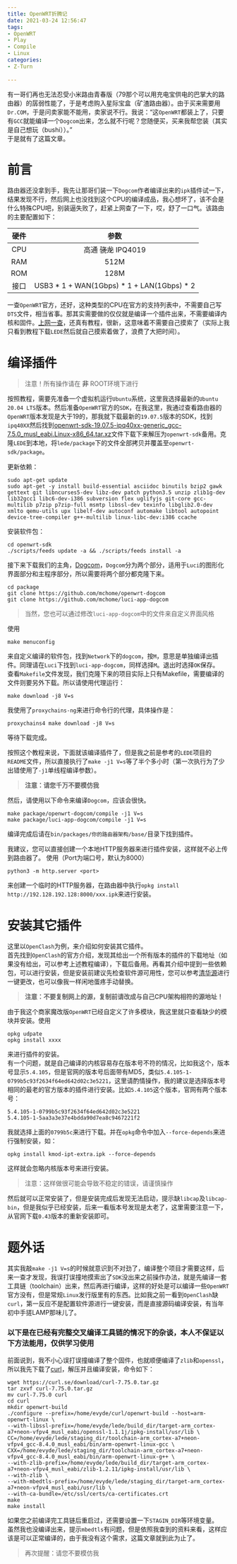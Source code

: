 ```yaml
---
title: OpenWRT折腾记
date: 2021-03-24 12:56:47  
tags:  
- OpenWRT  
- Play
- Compile
- Linux
categories:  
- Z-Turn  
  
---
```


有一哥们再也无法忍受小米路由青春版（79那个可以用充电宝供电的巴掌大的路由器）的孱弱性能了，于是考虑购入星际宝盒（矿渣路由器）。由于买来需要用`Dr.COM`，于是问卖家能不能用，卖家说不行。我说：“这`OpenWRT`都装上了，只要有`GCC`就能编译一个`Dogcom`出来，怎么就不行呢？您随便买，买来我帮您装（其实是自己想玩（bushi））。”  
于是就有了这篇文章。
<!--more--> 
  
# 前言
路由器还没拿到手，我先让那哥们装一下`Dogcom`作者编译出来的`ipk`插件试一下，结果发现不行，然后网上也没找到这个CPU的编译成品，我心想坏了，该不会是什么特殊CPU吧，别装逼失败了，赶紧上网查了一下，哎，舒了一口气。该路由的主要配置如下：  
  
|硬件|参数|
|:---:|:---:|
|CPU|高通 ~~骁龙~~ IPQ4019|
|RAM|512M|
|ROM|128M|
|接口|USB3 * 1 + WAN(1Gbps) * 1 + LAN(1Gbps) * 2|
  
  
一查`OpenWRT`官方，还好，这种类型的CPU在官方的支持列表中，不需要自己写`DTS`文件，相当省事。那其实需要做的仅仅就是编译一个插件出来，不需要编译内核和固件。[上网一查](https://jarviswwong.com/compile-ipk-separately-with-openwrt.html)，还真有教程，很新，这意味着不需要自己摸索了（实际上我只看到教程下载`LEDE`然后就自己摸索着做了，浪费了大把时间）。
  
# 编译插件
> 注意！所有操作请在 **非** ROOT环境下进行  
  
按照教程，需要先准备一个虚拟机运行`Ubuntu`系统，这里我选择最新的`Ubuntu 20.04 LTS`版本。然后准备`OpenWRT`官方的`SDK`，在我这里，我通过查看路由器的`OpenWRT`版本发现是大于19的，那我就下载最新的`19.07.5`版本的SDK，找到`ipq40XX`然后找到[openwrt-sdk-19.07.5-ipq40xx-generic_gcc-7.5.0_musl_eabi.Linux-x86_64.tar.xz](https://archive.openwrt.org/releases/19.07.5/targets/ipq40xx/generic/openwrt-sdk-19.07.5-ipq40xx-generic_gcc-7.5.0_musl_eabi.Linux-x86_64.tar.xz)文件下载下来解压为`openwrt-sdk`备用。克隆`LEDE`到本地，将`lede/package`下的文件全部拷贝并覆盖至`openwrt-sdk/package`。  

更新依赖：
```shell
sudo apt-get update
sudo apt-get -y install build-essential asciidoc binutils bzip2 gawk gettext git libncurses5-dev libz-dev patch python3.5 unzip zlib1g-dev lib32gcc1 libc6-dev-i386 subversion flex uglifyjs git-core gcc-multilib p7zip p7zip-full msmtp libssl-dev texinfo libglib2.0-dev xmlto qemu-utils upx libelf-dev autoconf automake libtool autopoint device-tree-compiler g++-multilib linux-libc-dev:i386 ccache
```

安装软件包：
```shell
cd openwrt-sdk
./scripts/feeds update -a && ./scripts/feeds install -a
```

接下来下载我们的主角，[Dogcom](https://github.com/mchome/openwrt-dogcom)，`Dogcom`分为两个部分，适用于`Luci`的图形化界面部分和主程序部分，所以需要将两个部分都克隆下来。
```shell
cd package
git clone https://github.com/mchome/openwrt-dogcom
git clone https://github.com/mchome/luci-app-dogcom
```
  
> 当然，您也可以通过修改`luci-app-dogcom`中的文件来自定义界面风格

使用
```shell
make menuconfig
```

来自定义编译的软件包，找到`Network`下的`dogcom`，按`M`，意思是单独编译出插件。同理请在`Luci`下找到`luci-app-dogcom`，同样选择`M`。退出时选择`OK`保存。  
查看`Makefile`文件发现，我们克隆下来的项目实际上只有Makefile，需要编译的文件则要另外下载。所以请使用代理运行：
```shell
make download -j8 V=s
```

我使用了`proxychains-ng`来进行命令行的代理，具体操作是：
```shell
proxychains4 make download -j8 V=s
```

等待下载完成。

按照这个教程来说，下面就该编译插件了，但是我之前是参考的`LEDE`项目的`README`文件，所以直接执行了`make -j1 V=s`等了半个多小时（第一次执行为了少出错使用了`-j1`单线程编译参数）。

> **注意：请您千万不要模仿我**

然后，请使用以下命令来编译`Dogcom`，应该会很快。
```shell
make package/openwrt-dogcom/compile -j1 V=s
make package/luci-app-dogcom/compile -j1 V=s
```

编译完成后请在`bin/packages/你的路由器架构/base/`目录下找到插件。

我建议，您可以直接创建一个本地HTTP服务器来进行插件安装，这样就不必上传到路由器了。
使用（Port为端口号，默认为8000）
```shell
python3 -m http.server <port>
```

来创建一个临时的HTTP服务器，在路由器中执行`opkg install http://192.128.192.128:8000/xxx.ipk`来进行安装。

# 安装其它插件
这里以`OpenClash`为例，来介绍如何安装其它插件。  
首先找到`OpenClash`的官方介绍，发现其给出一个所有版本的插件的下载地址（如果没有给出，可以参考上述教程编译），下载后备用。再看其介绍中提到一些依赖包，可以进行安装，但是安装前建议先检查软件源可用性，您可以参考[清华源](https://mirrors.tuna.tsinghua.edu.cn/help/openwrt/)进行一键更改，也可以像我一样闲地蛋疼手动替换。
  
> **注意：不要复制网上的源，复制前请改成与自己CPU架构相符的源地址！**

由于我这个商家魔改版`OpenWRT`已经自定义了许多模块，我这里就只查看缺少的模块并安装。使用
```shell
opkg udpate
opkg install xxxx
```

来进行插件的安装。  
有一个问题，就是自己编译的内核容易存在版本号不符的情况，比如我这个，版本号显示`5.4.105`，但是官网的版本号后面带有MD5，类似`5.4.105-1-0799b5c93f2634f64ed642d02c3e5221`，这里请酌情操作，我的建议是选择版本号相同的最老的官方版本的插件进行安装。比如`5.4.105`这个版本，官网有两个版本号：
```
5.4.105-1-0799b5c93f2634f64ed642d02c3e5221
5.4.105-1-5aa3a3e37e4bdda90d7ea8c9467221f2
```

我就选择上面的`0799b5c`来进行下载。并在`opkg`命令中加入`--force-depends`来进行强制安装，如：
```shell
opkg install kmod-ipt-extra.ipk --force-depends
```

这样就会忽略内核版本号来进行安装。
  
> 注意：这样做很可能会导致不稳定的错误，请谨慎操作

然后就可以正常安装了，但是安装完成后发现无法启动，提示缺`libcap`及`libcap-bin`，但是我似乎已经安装，后来一看版本号发现是太老了，这里需要注意一下，从官网下载`0.43`版本的重新安装即可。
  
  
# 题外话  
其实我敲`make -j1 V=s`的时候就意识到不对劲了，编译整个项目才需要这样，后来一查才发现，我误打误撞地摸索出了`SDK`没出来之前操作办法，就是先编译一套工具链（toolchain）出来，然后再进行编译，这样的好处是可以编译一些`OpenWRT`官方没有，但是常规`Linux`发行版里有的东西。比如我之前一看到`OpenClash`缺`curl`，第一反应不是配置软件源进行一键安装，而是直接源码编译安装，有当年初中手搓LAMP那味儿了。  
  
  
### 以下是在已经有完整交叉编译工具链的情况下的杂谈，本人不保证以下方法能用，仅供学习使用
前面说到，我不小心误打误撞编译了整个固件，也就顺便编译了`zlib`和`openssl`，所以我先下载了[curl](https://curl.se)，解压并且编译安装，命令如下：
```shell
wget https://curl.se/download/curl-7.75.0.tar.gz
tar zxvf curl-7.75.0.tar.gz
mv curl-7.75.0 curl
cd curl
mkdir openwrt-build
./configure --prefix=/home/evyde/curl/openwrt-build --host=arm-openwrt-linux \
--with-libssl-prefix=/home/evyde/lede/build_dir/target-arm_cortex-a7+neon-vfpv4_musl_eabi/openssl-1.1.1j/ipkg-install/usr/lib \
CC=/home/evyde/lede/staging_dir/toolchain-arm_cortex-a7+neon-vfpv4_gcc-8.4.0_musl_eabi/bin/arm-openwrt-linux-gcc \
CXX=/home/evyde/lede/staging_dir/toolchain-arm_cortex-a7+neon-vfpv4_gcc-8.4.0_musl_eabi/bin/arm-openwrt-linux-g++ \
--with-zlib-prefix=/home/evyde/lede/build_dir/target-arm_cortex-a7+neon-vfpv4_musl_eabi/zlib-1.2.11/ipkg-install/usr/lib \
--with-zlib \
--with-mbedtls-prefix=/home/evyde/lede/staging_dir/target-arm_cortex-a7+neon-vfpv4_musl_eabi/usr/lib \
--with-ca-bundle=/etc/ssl/certs/ca-certificates.crt
make
make install
```

如果您之前编译完工具链后重启过，还需要设置一下`STAGIN_DIR`等环境变量。  
虽然我也没编译出来，提示`mbedtls`有问题，但是依照我查到的资料来看，这样应该是可以正常编译的，由于我没有这个需求，这篇文章就到此为止了。

> 再次提醒：请您不要模仿我
  
